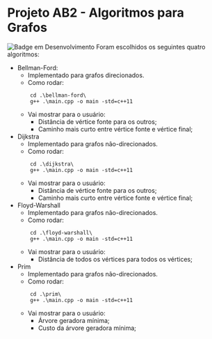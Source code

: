 # Projeto AB2 - Algoritmos para Grafos
![Badge em Desenvolvimento](https://img.shields.io/badge/COMPILADOR-c+11-green)
Foram escolhidos os seguintes quatro algoritmos:

* Bellman-Ford:
    * Implementado para grafos direcionados.
    * Como rodar:
    ```
        cd .\bellman-ford\
        g++ .\main.cpp -o main -std=c++11
    ```
    * Vai mostrar para o usuário:
        * Distância de vértice fonte para os outros;
        * Caminho mais curto entre vértice fonte e vértice final;
* Dijkstra
    * Implementado para grafos não-direcionados.
    * Como rodar:
    ```
        cd .\dijkstra\
        g++ .\main.cpp -o main -std=c++11
    ```
    * Vai mostrar para o usuário:
        * Distância de vértice fonte para os outros;
        * Caminho mais curto entre vértice fonte e vértice final;
* Floyd-Warshall
    * Implementado para grafos não-direcionados.
    * Como rodar:
    ```
        cd .\floyd-warshall\
        g++ .\main.cpp -o main -std=c++11
    ```
    * Vai mostrar para o usuário:
        * Distância de todos os vértices para todos os vértices;
* Prim
    * Implementado para grafos não-direcionados.
    * Como rodar:
    ```
        cd .\prim\
        g++ .\main.cpp -o main -std=c++11
    ```
    * Vai mostrar para o usuário:
        * Árvore geradora mínima;
        * Custo da árvore geradora mínima;